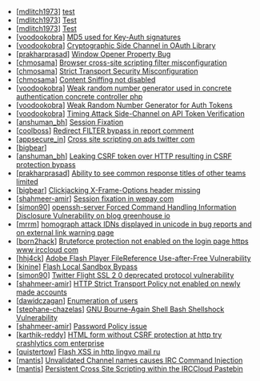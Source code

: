 * [[mdlitch1973](https://hackerone.com/mdlitch1973)] [test](https://hackerone.com/reports/33358)
* [[mdlitch1973](https://hackerone.com/mdlitch1973)] [Test](https://hackerone.com/reports/33154)
* [[mdlitch1973](https://hackerone.com/mdlitch1973)] [Test](https://hackerone.com/reports/33153)
* [[voodookobra](https://hackerone.com/voodookobra)] [MD5 used for Key-Auth signatures](https://hackerone.com/reports/32944)
* [[voodookobra](https://hackerone.com/voodookobra)] [Cryptographic Side Channel in OAuth Library](https://hackerone.com/reports/31168)
* [[prakharprasad](https://hackerone.com/prakharprasad)] [Window Opener Property Bug](https://hackerone.com/reports/27987)
* [[chmosama](https://hackerone.com/chmosama)] [Browser cross-site scripting filter misconfiguration](https://hackerone.com/reports/12454)
* [[chmosama](https://hackerone.com/chmosama)] [Strict Transport Security Misconfiguration](https://hackerone.com/reports/12453)
* [[chmosama](https://hackerone.com/chmosama)] [ Content Sniffing not disabled](https://hackerone.com/reports/12457)
* [[voodookobra](https://hackerone.com/voodookobra)] [Weak random number generator used in concrete authentication concrete controller php](https://hackerone.com/reports/31171)
* [[voodookobra](https://hackerone.com/voodookobra)] [Weak Random Number Generator for Auth Tokens](https://hackerone.com/reports/31166)
* [[voodookobra](https://hackerone.com/voodookobra)] [Timing Attack Side-Channel on API Token Verification](https://hackerone.com/reports/31167)
* [[anshuman_bh](https://hackerone.com/anshuman_bh)] [Session Fixation](https://hackerone.com/reports/18501)
* [[coolboss](https://hackerone.com/coolboss)] [Redirect FILTER bypass in report comment](https://hackerone.com/reports/28865)
* [[appsecure_in](https://hackerone.com/appsecure_in)] [Cross site scripting on ads twitter com](https://hackerone.com/reports/28150)
* [[bigbear](https://hackerone.com/bigbear)] [                                ](https://hackerone.com/reports/15802)
* [[anshuman_bh](https://hackerone.com/anshuman_bh)] [Leaking CSRF token over HTTP resulting in CSRF protection bypass](https://hackerone.com/reports/15412)
* [[prakharprasad](https://hackerone.com/prakharprasad)] [Ability to see common response titles of other teams limited ](https://hackerone.com/reports/31383)
* [[bigbear](https://hackerone.com/bigbear)] [Clickjacking X-Frame-Options header missing](https://hackerone.com/reports/27594)
* [[shahmeer-amir](https://hackerone.com/shahmeer-amir)] [Session fixation in wepay com](https://hackerone.com/reports/14552)
* [[simon90](https://hackerone.com/simon90)] [openssh-server Forced Command Handling Information Disclosure Vulnerability on blog greenhouse io](https://hackerone.com/reports/24984)
* [[mrrm](https://hackerone.com/mrrm)] [homograph attack IDNs displayed in unicode in bug reports and on external link warning page](https://hackerone.com/reports/29491)
* [[born2hack](https://hackerone.com/born2hack)] [Bruteforce protection not enabled on the login page https  www irccloud com ](https://hackerone.com/reports/21603)
* [[hhj4ck](https://hackerone.com/hhj4ck)] [Adobe Flash Player FileReference Use-after-Free Vulnerability](https://hackerone.com/reports/12497)
* [[kinine](https://hackerone.com/kinine)] [Flash Local Sandbox Bypass](https://hackerone.com/reports/27651)
* [[simon90](https://hackerone.com/simon90)] [Twitter Flight SSL 2 0 deprecated protocol vulnerability ](https://hackerone.com/reports/29206)
* [[shahmeer-amir](https://hackerone.com/shahmeer-amir)] [HTTP Strict Transport Policy not enabled on newly made accounts](https://hackerone.com/reports/26763)
* [[dawidczagan](https://hackerone.com/dawidczagan)] [Enumeration of users](https://hackerone.com/reports/761)
* [[stephane-chazelas](https://hackerone.com/stephane-chazelas)] [GNU Bourne-Again Shell Bash  Shellshock Vulnerability](https://hackerone.com/reports/29839)
* [[shahmeer-amir](https://hackerone.com/shahmeer-amir)] [Password Policy issue](https://hackerone.com/reports/26758)
* [[karthik-reddy](https://hackerone.com/karthik-reddy)] [HTML form without CSRF protection at http  try crashlytics com enterprise ](https://hackerone.com/reports/25128)
* [[quistertow](https://hackerone.com/quistertow)] [Flash XSS in http  lingvo mail ru](https://hackerone.com/reports/15250)
* [[mantis](https://hackerone.com/mantis)] [Unvalidated Channel names causes IRC Command Injection](https://hackerone.com/reports/29480)
* [[mantis](https://hackerone.com/mantis)] [Persistent Cross Site Scripting within the IRCCloud Pastebin ](https://hackerone.com/reports/7121)
